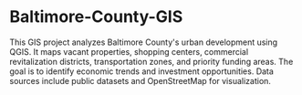 # Baltimore-County-GIS
This GIS project analyzes Baltimore County's urban development using QGIS. It maps vacant properties, shopping centers, commercial revitalization districts, transportation zones, and priority funding areas. The goal is to identify economic trends and investment opportunities. Data sources include public datasets and OpenStreetMap for visualization.
